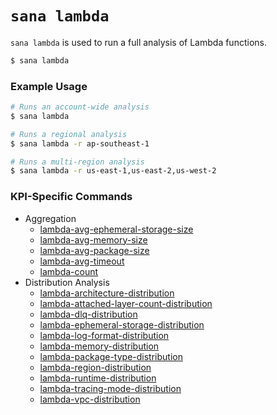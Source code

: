 # `sana lambda`

`sana lambda` is used to run a full analysis of Lambda functions.

```sh
$ sana lambda
```

### Example Usage

```sh
# Runs an account-wide analysis
$ sana lambda

# Runs a regional analysis
$ sana lambda -r ap-southeast-1

# Runs a multi-region analysis
$ sana lambda -r us-east-1,us-east-2,us-west-2
```

### KPI-Specific Commands

- Aggregation
  - [lambda-avg-ephemeral-storage-size](/lambda/aggregation/lambda-avg-ephemeral-storage-size)
  - [lambda-avg-memory-size](/lambda/aggregation/lambda-avg-memory-size)
  - [lambda-avg-package-size](/lambda/aggregation/lambda-avg-package-size)
  - [lambda-avg-timeout](/lambda/aggregation/lambda-avg-timeout)
  - [lambda-count](/lambda/aggregation/lambda-count)
- Distribution Analysis
  - [lambda-architecture-distribution](/lambda/distribution/lambda-architecture-distribution)
  - [lambda-attached-layer-count-distribution](/lambda/distribution/lambda-attached-layer-count-distribution)
  - [lambda-dlq-distribution](/lambda/distribution/lambda-dlq-distribution)
  - [lambda-ephemeral-storage-distribution](/lambda/distribution/lambda-ephemeral-storage-distribution)
  - [lambda-log-format-distribution](/lambda/distribution/lambda-log-format-distribution)
  - [lambda-memory-distribution](/lambda/distribution/lambda-memory-distribution)
  - [lambda-package-type-distribution](/lambda/distribution/lambda-package-type-distribution)
  - [lambda-region-distribution](/lambda/distribution/lambda-region-distribution)
  - [lambda-runtime-distribution](/lambda/distribution/lambda-runtime-distribution)
  - [lambda-tracing-mode-distribution](/lambda/distribution/lambda-tracing-mode-distribution)
  - [lambda-vpc-distribution](/lambda/distribution/lambda-vpc-distribution)

